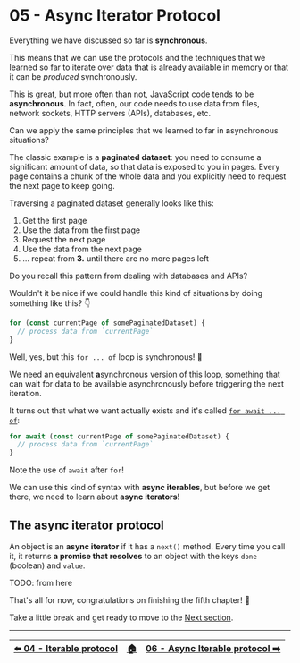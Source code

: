 # 05 - Async Iterator Protocol

Everything we have discussed so far is **synchronous**.

This means that we can use the protocols and the techniques that we learned so far to iterate over data that is already available in memory or that it can be _produced_ synchronously.

This is great, but more often than not, JavaScript code tends to be **asynchronous**. In fact, often, our code needs to use data from files, network sockets, HTTP servers (APIs), databases, etc.

Can we apply the same principles that we learned to far in **a**synchronous situations?

The classic example is a **paginated dataset**: you need to consume a significant amount of data, so that data is exposed to you in pages. Every page contains a chunk of the whole data and you explicitly need to request the next page to keep going.

Traversing a paginated dataset generally looks like this:

  1. Get the first page
  2. Use the data from the first page
  3. Request the next page
  4. Use the data from the next page
  5. ... repeat from **3.** until there are no more pages left

Do you recall this pattern from dealing with databases and APIs?

Wouldn't it be nice if we could handle this kind of situations by doing something like this? 👇

```js
for (const currentPage of somePaginatedDataset) {
  // process data from `currentPage`
}
```

Well, yes, but this `for ... of` loop is synchronous! 🤔

We need an equivalent **a**synchronous version of this loop, something that can wait for data to be available asynchronously before triggering the next iteration.

It turns out that what we want actually exists and it's called [`for await ... of`](https://developer.mozilla.org/en-US/docs/Web/JavaScript/Reference/Statements/for-await...of):

```js
for await (const currentPage of somePaginatedDataset) {
  // process data from `currentPage`
}
```

Note the use of `await` after `for`!

We can use this kind of syntax with **async iterables**, but before we get there, we need to learn about **async iterators**!


## The async iterator protocol

An object is an **async iterator** if it has a `next()` method. Every time you call it, it returns **a promise that resolves** to an object with the keys `done` (boolean) and `value`.

TODO: from here

That's all for now, congratulations on finishing the fifth chapter! 🎉

Take a little break and get ready to move to the [Next section](/06-async-iterable-protocol/README.md).

---

| [⬅️ 04 - Iterable protocol](/04-iterable-protocol/README.md) | [🏠](/README.md)| [06 - Async Iterable protocol ➡️](/06-async-iterable-protocol/README.md)|
|:--------------|:------:|------------------------------------------------:|